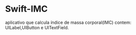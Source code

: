 # Swift-IMC
aplicativo que calcula índice de massa corporal(IMC)
contem: UILabel,UIButton e UITextField.
